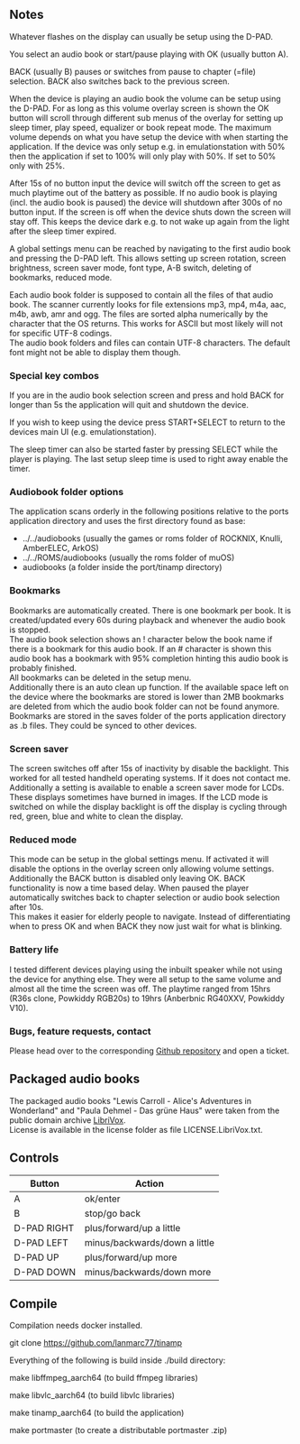 ## Notes
Whatever flashes on the display can usually be setup using the D-PAD.  
  
You select an audio book or start/pause playing with OK (usually button A).  
  
BACK (usually B) pauses or switches from pause to chapter (=file) selection. BACK also switches back to the previous screen.  
  
When the device is playing an audio book the volume can be setup using the D-PAD. For as long as this volume overlay screen is shown the OK button will scroll through different sub menus of the overlay for setting up sleep timer, play speed, equalizer or book repeat mode. The maximum volume depends on what you have setup the device with when starting the application. If the device was only setup e.g. in emulationstation with 50% then the application if set to 100% will only play with 50%. If set to 50% only with 25%.  
  
After 15s of no button input the device will switch off the screen to get as much playtime out of the battery as possible. If no audio book is playing (incl. the audio book is paused) the device will shutdown after 300s of no button input. If the screen is off when the device shuts down the screen will stay off. This keeps the device dark e.g. to not wake up again from the light after the sleep timer expired.  
  
A global settings menu can be reached by navigating to the first audio book and pressing the D-PAD left. This allows setting up screen rotation, screen brightness, screen saver mode, font type, A-B switch, deleting of bookmarks, reduced mode.  
  
Each audio book folder is supposed to contain all the files of that audio book. The scanner currently looks for file extensions mp3, mp4, m4a, aac, m4b, awb, amr and ogg. The files are sorted alpha numerically by the character that the OS returns. This works for ASCII but most likely will not for specific UTF-8 codings.  
The audio book folders and files can contain UTF-8 characters. The default font might not be able to display them though.  
  
### Special key combos
If you are in the audio book selection screen and press and hold BACK for longer than 5s the application will quit and shutdown the device.  
  
If you wish to keep using the device press START+SELECT to return to the devices main UI (e.g. emulationstation).  
  
The sleep timer can also be started faster by pressing SELECT while the player is playing. The last setup sleep time is used to right away enable the timer.  
  
### Audiobook folder options
The application scans orderly in the following positions relative to the ports application directory and uses the first directory found as base:  
- ../../audiobooks (usually the games or roms folder of ROCKNIX, Knulli, AmberELEC, ArkOS)
- ../../ROMS/audiobooks (usually the roms folder of muOS)
- audiobooks (a folder inside the port/tinamp directory)
  
### Bookmarks
Bookmarks are automatically created. There is one bookmark per book. It is created/updated every 60s during playback and whenever the audio book is stopped.  
The audio book selection shows an ! character below the book name if there is a bookmark for this audio book. If an # character is shown this audio book has a bookmark with 95% completion hinting this audio book is probably finished.  
All bookmarks can be deleted in the setup menu.  
Additionally there is an auto clean up function. If the available space left on the device where the bookmarks are stored is lower than 2MB bookmarks are deleted from which the audio book folder can not be found anymore.  
Bookmarks are stored in the saves folder of the ports application directory as .b files. They could be synced to other devices.  
  
### Screen saver
The screen switches off after 15s of inactivity by disable the backlight. This worked for all tested handheld operating systems. If it does not contact me.  
Additionally a setting is available to enable a screen saver mode for LCDs. These displays sometimes have burned in images. If the LCD mode is switched on while the display backlight is off the display is cycling through red, green, blue and white to clean the display.  
  
### Reduced mode
This mode can be setup in the global settings menu. If activated it will disable the options in the overlay screen only allowing volume settings. Additionally the BACK button is disabled only leaving OK. BACK functionality is now a time based delay. When paused the player automatically switches back to chapter selection or audio book selection after 10s.  
This makes it easier for elderly people to navigate. Instead of differentiating when to press OK and when BACK they now just wait for what is blinking.  
  
### Battery life
I tested different devices playing using the inbuilt speaker while not using the device for anything else. They were all setup to the same volume and almost all the time the screen was off. The playtime ranged from 15hrs (R36s clone, Powkiddy RGB20s) to 19hrs (Anberbnic RG40XXV, Powkiddy V10).  
  
### Bugs, feature requests, contact
Please head over to the corresponding [Github repository](https://github.com/lanmarc77/tinamp) and open a ticket.  
  
## Packaged audio books
The packaged audio books "Lewis Carroll - Alice's Adventures in Wonderland" and "Paula Dehmel - Das grüne Haus" were taken from the public domain archive [LibriVox](https://librivox.org/).  
License is available in the license folder as file LICENSE.LibriVox.txt.  

## Controls
| Button | Action |
|--|--|
|A|ok/enter|
|B|stop/go back|
|D-PAD RIGHT|plus/forward/up a little|
|D-PAD LEFT|minus/backwards/down a little|
|D-PAD UP|plus/forward/up more|
|D-PAD DOWN|minus/backwards/down more|

## Compile
Compilation needs docker installed.  

git clone https://github.com/lanmarc77/tinamp  
  
Everything of the following is build inside ./build directory:  

make libffmpeg_aarch64 (to build ffmpeg libraries)  

make libvlc_aarch64 (to build libvlc libraries)  

make tinamp_aarch64 (to build the application)  

make portmaster (to create a distributable portmaster .zip)
